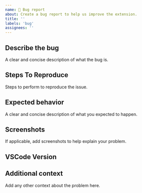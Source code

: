 ```yaml
---
name: 🐛 Bug report
about: Create a bug report to help us improve the extension.
title: ''
labels: 'bug'
assignees: ''
---
```


## Describe the bug

A clear and concise description of what the bug is.

## Steps To Reproduce

Steps to perform to reproduce the issue.

## Expected behavior

A clear and concise description of what you expected to happen.

## Screenshots

If applicable, add screenshots to help explain your problem.

## VSCode Version

<!-- Copy and paste the Help -> About content here -->

## Additional context

Add any other context about the problem here.
